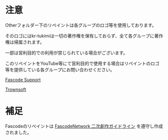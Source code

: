 # 注意

Otherフォルダー下のリペイントは各グループのロゴ等を使用しております。

そのロゴにはkr-tukimiは一切の著作権を保有しておらず、全て各グループに著作権は帰属されます。

一部は営利目的での利用が禁じられている場合がございます。

このリペイントをYouTube等にて営利目的で使用する場合はリペイントのロゴ等を提供している各グループにお問い合わせください。

[Fascode Support](https://twitter.com/Fascode_SPT)

[Trownsoft](https://twitter.com/Trownsoft)

# 補足
Fascodeのリペイントは [FascodeNetwork 二次創作ガイドライン](https://blog.fascode.net/2020/04/28/fanfictionguideline/) を遵守し作成されました。